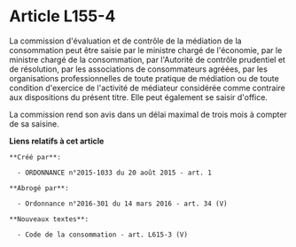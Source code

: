 # Article L155-4

La commission d'évaluation et de contrôle de la médiation de la consommation peut être saisie par le ministre chargé de
l'économie, par le ministre chargé de la consommation, par l'Autorité de contrôle prudentiel et de résolution, par les
associations de consommateurs agréées, par les organisations professionnelles de toute pratique de médiation ou de toute
condition d'exercice de l'activité de médiateur considérée comme contraire aux dispositions du présent titre. Elle peut
également se saisir d'office. 

La commission rend son avis dans un délai maximal de trois mois à compter de sa saisine.

**Liens relatifs à cet article**

	**Créé par**:

	  - ORDONNANCE n°2015-1033 du 20 août 2015 - art. 1

	**Abrogé par**:

	  - Ordonnance n°2016-301 du 14 mars 2016 - art. 34 (V)

	**Nouveaux textes**:

	  - Code de la consommation - art. L615-3 (V)
